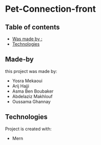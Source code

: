# Pet-Connection-front

## Table of contents
* [Was made by :](#Made-by)
* [Technologies](#technologies)



## Made-by
this project was made by:
* Yosra Mekaoui
* Arij Hajji
* Asma Ben Boubaker
* Abdelaziz Makhlouf
* Oussama Ghannay 

	
## Technologies
Project is created with:
* Mern 



	
